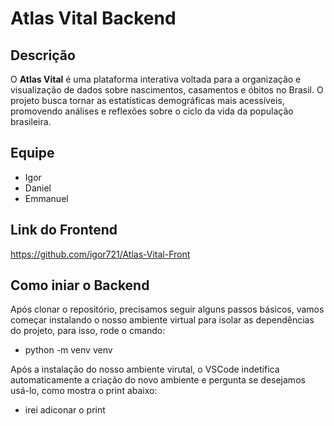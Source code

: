 # Atlas Vital Backend

## Descrição
O **Atlas Vital** é uma plataforma interativa voltada para a organização e visualização de dados sobre nascimentos, casamentos e óbitos no Brasil. O projeto busca tornar as estatísticas demográficas mais acessíveis, promovendo análises e reflexões sobre o ciclo da vida da população brasileira.

## Equipe
- Igor
- Daniel
- Emmanuel

## Link do Frontend
https://github.com/igor721/Atlas-Vital-Front

## Como iniar o Backend

Após clonar o repositório, precisamos seguir alguns passos básicos, vamos começar instalando o nosso ambiente virtual para isolar as dependências do projeto, para isso, rode o cmando:

  - python -m venv venv

Após a instalação do nosso ambiente virutal, o VSCode indetifica automaticamente a criação do novo ambiente e pergunta se desejamos usá-lo, como mostra o print abaixo: 

  - irei adiconar o print 
